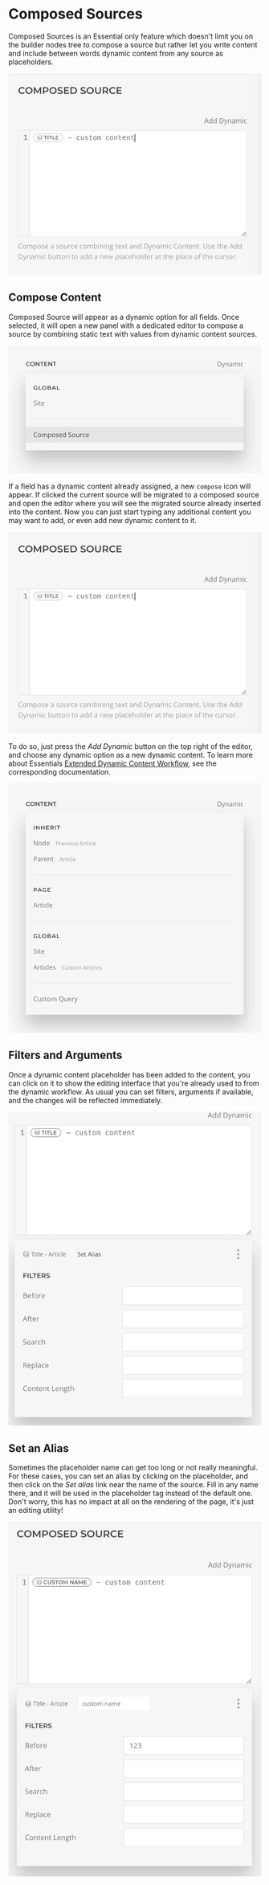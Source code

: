 # Composed Sources

Composed Sources is an Essential only feature which doesn't limit you on the builder nodes tree to compose a source but rather let you write content and include between words dynamic content from any source as placeholders.

![Compose Editor](./assets/composable-sources/compose-editor.webp)

## Compose Content

Composed Source will appear as a dynamic option for all fields. Once selected, it will open a new panel with a dedicated editor to compose a source by combining static text with values from dynamic content sources.

![Field Composed Source](./assets/field-composed-source.webp)

If a field has a dynamic content already assigned, a new `compose` icon will appear. If clicked the current source will be migrated to a composed source and open the editor where you will see the migrated source already inserted into the content. Now you can just start typing any additional content you may want to add, or even add new dynamic content to it.

![Compose Editor](./assets/composable-sources/compose-editor.webp)

To do so, just press the _Add Dynamic_ button on the top right of the editor, and choose any dynamic option as a new dynamic content. To learn more about Essentials [Extended Dynamic Content Workflow](./extended-workflow.md), see the corresponding documentation.

![Field Dynamic Options](./assets/field-dynamic-options.webp)

## Filters and Arguments

Once a dynamic content placeholder has been added to the content, you can click on it to show the editing interface that you're already used to from the dynamic workflow. As usual you can set filters, arguments if available, and the changes will be reflected immediately.

![Compose Filters](./assets/composable-sources/compose-filters.webp)

## Set an Alias

Sometimes the placeholder name can get too long or not really meaningful. For these cases, you can set an alias by clicking on the placeholder, and then click on the _Set alias_ link near the name of the source. Fill in any name there, and it will be used in the placeholder tag instead of the default one. Don't worry, this has no impact at all on the rendering of the page, it's just an editing utility!

![Compose Alias](./assets/composable-sources/compose-alias.webp)
